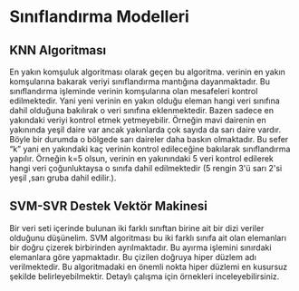 # Sınıflandırma Modelleri
## KNN Algoritması
En yakın komşuluk algoritması olarak geçen bu algoritma. verinin en yakın komşularına bakarak veriyi sınıflandırma mantığına dayanmaktadır. Bu sınıflandırma işleminde verinin komşularına olan mesafeleri kontrol edilmektedir. Yani yeni verinin en yakın olduğu eleman hangi veri sınıfına dahil olduğuna bakılırak o veri sınıfına eklenmektedir.
Bazen sadece en yakındaki veriyi kontrol etmek yetmeyebilir. Örneğin mavi dairenin en yakınında yeşil daire var ancak yakınlarda çok sayıda da sarı daire vardır. Böyle bir durumda o bölgede sarı daireler daha baskın olmaktadır. Bu sefer “k” yani en yakındaki kaç verinin kontrol edileceğine bakılarak sınıflandırma yapılır. Örneğin k=5 olsun, verinin en yakınındaki 5 veri kontrol edilerek hangi veri çoğunluktaysa o sınıfa dahil edilmektedir (5 rengin 3'ü sarı 2'si yeşil ,sarı gruba dahil edilir.).

## SVM-SVR Destek Vektör Makinesi
Bir veri seti içerinde bulunan iki farklı sınıftan birine ait bir dizi veriler olduğunu düşünelim. SVM algoritması bu iki farklı sınıfa ait olan elemanları bir doğru çizerek birbirinden ayrılmaktadır. Bu ayırma işlemini sınırdaki elemanlara göre yapmaktadır. Bu çizilen doğruya hiper düzlem adı verilmektedir. Bu algoritmadaki en önemli nokta hiper düzlemi en kusursuz şekilde belirleyebilmektir. Detaylı çalışma için örnekleri inceleyebilirsiniz.
